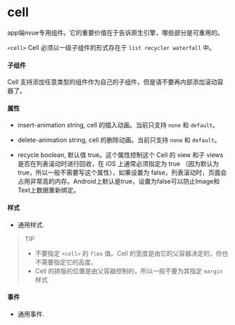 # cell
app端nvue专用组件。它的重要价值在于告诉原生引擎，哪些部分是可重用的。

`<cell>` Cell 必须以一级子组件的形式存在于 `list recycler waterfall` 中。

#### 子组件

Cell 支持添加任意类型的组件作为自己的子组件，但是请不要再内部添加滚动容器了。


#### 属性

- insert-animation string, cell 的插入动画。当前只支持 `none` 和 `default`。

- delete-animation string, cell 的删除动画。当前只支持 `none` 和 `default`。

- recycle boolean, 默认值 true。这个属性控制这个 Cell 的 view 和子 views 是否在列表滚动时进行回收，在 iOS 上通常必须指定为 true （因为默认为 true，所以一般不需要写这个属性），如果设置为 false，列表滚动时，页面会占用非常高的内存。Android上默认是true，设置为false可以防止Image和Text上数据重新绑定。

#### 样式

- 通用样式.

> TIP
> - 不要指定 `<cell>` 的 `flex` 值。Cell 的宽度是由它的父容器决定的，你也不需要指定它的高度。
> - Cell 的排版的位置是由父容器控制的，所以一般不要为其指定 `margin` 样式

#### 事件

- 通用事件.
